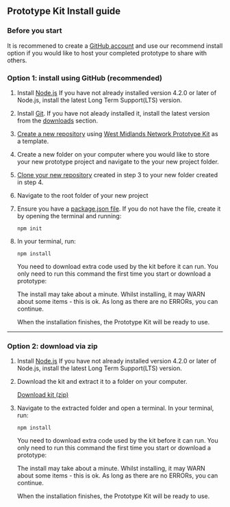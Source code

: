 ## Prototype Kit Install guide

### Before you start

It is recommened to create a <a href="https://github.com/" target="_blank" rel="noopener noreferrer">GitHub account</a> and use our recommend install option if you would like to host your completed prototype to share with others.

### Option 1: install using GitHub (recommended)

1. Install <a href="https://nodejs.org/en/" target="_blank" rel="noopener noreferrer" class="wmnds-link">Node.js</a>
   If you have not already installed version 4.2.0 or later of Node.js, install the latest Long Term Support(LTS) version.

2. Install <a href="https://git-scm.com/" target="_blank" rel="noopener noreferrer" class="wmnds-link">Git</a>. If you have not aleady installed it, install the latest version from the [downloads](https://git-scm.com/downloads) section.

3. [Create a new repository](https://docs.github.com/en/github/creating-cloning-and-archiving-repositories/creating-a-repository-from-a-template) using [West Midlands Network Prototype Kit](https://github.com/wmcadigital/wmn-prototype-kit) as a template.

4. Create a new folder on your computer where you would like to store your new prototype project and navigate to the your new project folder.

5. [Clone your new repository](https://docs.github.com/en/github/creating-cloning-and-archiving-repositories/cloning-a-repository) created in step 3 to your new folder created in step 4.

6. Navigate to the root folder of your new project

7. Ensure you have a <a href="https://docs.npmjs.com/files/package.json" target="_blank" rel="noopener noreferrer" class="wmnds-link">package.json file</a>. If you do not have the file, create it by opening the terminal and running:
   <pre><code class="bash wmnds-show-more-ignore" tabindex="0">npm init</code></pre>

8. In your terminal, run:
      <pre><code class="bash wmnds-show-more-ignore" tabindex="0">npm install</code></pre>

   You need to download extra code used by the kit before it can run. You only need to run this command the first time you start or download a prototype:

   The install may take about a minute. Whilst installing, it may WARN about some items - this is ok. As long as there are no ERRORs, you can continue.

   When the installation finishes, the Prototype Kit will be ready to use.

---

### Option 2: download via zip

1. Install <a href="https://nodejs.org/en/" target="_blank" rel="noopener noreferrer" class="wmnds-link">Node.js</a>
   If you have not already installed version 4.2.0 or later of Node.js, install the latest Long Term Support(LTS) version.

2. Download the kit and extract it to a folder on your computer.

   [Download kit (zip)](https://github.com/wmcadigital/wmn-prototype-kit/archive/main.zip)

3. Navigate to the extracted folder and open a terminal. In your terminal, run:
   <pre><code class="bash wmnds-show-more-ignore" tabindex="0">npm install</code></pre>

   You need to download extra code used by the kit before it can run. You only need to run this command the first time you start or download a prototype:

   The install may take about a minute. Whilst installing, it may WARN about some items - this is ok. As long as there are no ERRORs, you can continue.

   When the installation finishes, the Prototype Kit will be ready to use.
